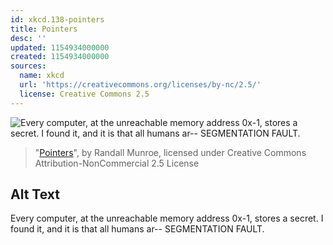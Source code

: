```yaml
---
id: xkcd.138-pointers
title: Pointers
desc: ''
updated: 1154934000000
created: 1154934000000
sources:
  name: xkcd
  url: 'https://creativecommons.org/licenses/by-nc/2.5/'
  license: Creative Commons 2.5
---
```

![Every computer, at the unreachable memory address 0x-1, stores a secret.  I found it, and it is that all humans ar-- SEGMENTATION FAULT.](https://imgs.xkcd.com/comics/pointers.png)
> "[Pointers](https://xkcd.com/138/)", by Randall Munroe, licensed under Creative Commons Attribution-NonCommercial 2.5 License

## Alt Text
Every computer, at the unreachable memory address 0x-1, stores a secret.  I found it, and it is that all humans ar-- SEGMENTATION FAULT.
